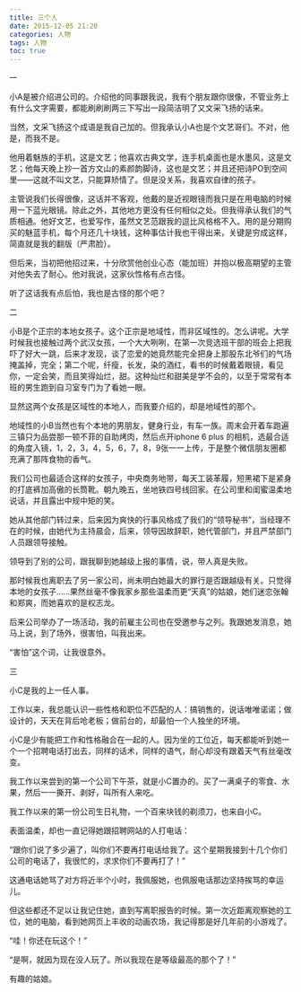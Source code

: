 ```yaml
---
title: 三个人
date: 2015-12-05 21:20
categories: 人物
tags: 人物
toc: true
---
```

一

小A是被介绍进公司的。介绍他的同事跟我说，我有个朋友跟你很像，不管业务上有什么文字需要，都能刷刷刷两三下写出一段简洁明了又文采飞扬的话来。

当然，文采飞扬这个成语是我自己加的。但我承认小A也是个文艺哥们。不对，他是，而我不是。

他用着魅族的手机，这是文艺；他喜欢古典文学，连手机桌面也是水墨风，这是文艺；他每天晚上抄一首方文山的素颜韵脚诗，这也是文艺；并且还把诗PO到空间里——这就不叫文艺，只能算矫情了。但是没关系，我喜欢自律的孩子。

主管说我们长得很像，这话并不客观，他戴的是近视眼镜而我只是在用电脑的时候用一下蓝光眼镜。除此之外，其他地方更没有任何相似之处。但我得承认我们的气质相通。他好文艺，也爱写作，虽然文艺范跟我的逗比风格格不入。用的是分期购买的魅蓝手机，每个月还几十块钱，这种事估计我也干得出来，关键是穷成这样，简直就是我的翻版（严肃脸）。

但后来，当初把他招过来，十分欣赏他创业心态（能加班）并抱以极高期望的主管对他失去了耐心。他对我说，这家伙性格有点古怪。

听了这话我有点后怕，我也是古怪的那个吧？

二

小B是个正宗的本地女孩子。这个正宗是地域性，而非区域性的。怎么讲呢。大学时候我也接触过两个武汉女孩，一个大大咧咧，在第一次竞选班干部的班会上把我吓了好大一跳，后来才发现，谈了恋爱的她竟然能完全把身上那股东北爷们的气场掩盖掉，完全；第二个呢，纤瘦，长发，染的酒红，看书的时候戴着眼镜，看见你，一定会笑，而且笑得灿烂，甜。这种灿烂和甜美是学不会的，以至于常常有本班的男生跑到自习室专门为了看她一眼。

显然这两个女孩是区域性的本地人，而我要介绍的，却是地域性的那个。

地域性的小B当然也有个本地的男朋友，健身行业，有车一族。周末会开着车跑遍三镇只为品尝那一顿不菲的自助烤肉，然后点开iphone 6 plus 的相机，选最合适的角度入镜，1，2，3，4，5，6，7，8，9张一一上传，于是整个微信朋友圈都充满了那阵食物的香气。

我们公司也最适合这样的女孩子，中央商务地带，每天工装革履，短黑裙下是紧身的打底裤加高傲的长筒靴。朝九晚五，坐地铁四号线回家。在公司里和闺蜜温柔地说话，并且露出中规中矩的笑。

她从其他部门转过来，后来因为爽快的行事风格成了我们的“领导秘书”，当经理不在的时候，由她代为主持晨会，后来，领导因故辞职，她代管部门，并且严禁部门人员跟领导接触。

领导到了别的公司，跟我聊到她越级上报的事情，说，带人真是失败。

那时候我也离职去了另一家公司，尚未明白她最大的罪行是否跟越级有关。只觉得本地的女孩子……果然丝毫不像我家乡那些温柔而更“天真”的姑娘，她们迷恋张翰和郑爽，而她喜欢的是权志龙。

后来公司举办了一场活动，我的前雇主公司也在受邀参与之列。我跟她发消息，她马上说，到了场外，很害怕，叫我出来。

“害怕”这个词，让我很意外。

三

小C是我的上一任人事。

工作以来，我总能认识一些性格和职位不匹配的人：搞销售的，说话唯唯诺诺；做设计的，天天在背后呛老板；做前台的，却最怕一个人独坐的环境。

小C是少有能把工作和性格融合在一起的人。因为坐的工位近，每天都能听到她一个一个招聘电话打出去，同样的话术，同样的语气，耐心却没有跟着天气有丝毫改变。

我工作以来尝到的第一个公司下午茶，就是小C置办的。买了一满桌子的零食、水果，然后一一撕开、剥好，叫所有人来吃。

我工作以来的第一份公司生日礼物，一个百来块钱的剃须刀，也来自小C。

表面温柔，却也一直记得她跟招聘网站的人打电话：

“跟你们说了多少遍了，叫你们不要再打电话给我了。这个星期我接到十几个你们公司的电话了，我很忙的，求求你们不要再打了！”

这通电话她骂了对方将近半个小时，我佩服她，也佩服电话那边坚持挨骂的幸运儿。

但这些都还不足以让我记住她，直到写离职报告的时候。第一次近距离观察她的工位，她的电脑，看到她网页上丰收的动画农场，我记得那是好几年前的小游戏了。

“哇！你还在玩这个！”

“是啊，就因为现在没人玩了。所以我现在是等级最高的那个了！”

有趣的姑娘。
